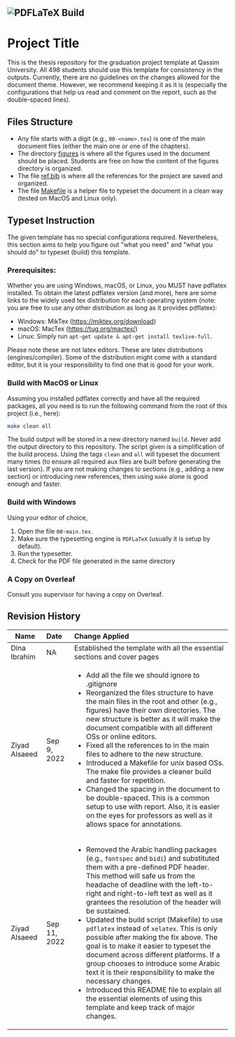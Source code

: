 ![PDFLaTeX Build](https://github.com/zalsaeed/qu-graduation-project-template/actions/workflows/latex-build.yml/badge.svg)
------

# Project Title

This is the thesis repository for the graduation project template at Qassim University. All 498 students should use this template for consistency in the outputs. Currently, there are no guidelines on the changes allowed for the document theme. However, we recommend keeping it as it is (especially the configurations that help us read and comment on the report, such as the double-spaced lines).

## Files Structure

- Any file starts with a digit (e.g., `00-<name>.tex`) is one of the main document files (either the main one or one of the chapters).
- The directory [figures](figures) is where all the figures used in the document should be placed. Students are free on how the content of the figures directory is organized. 
- The file [ref.bib](ref.bib) is where all the references for the project are saved and organized.
- The file [Makefile](Makefile) is a helper file to typeset the document in a clean way (tested on MacOS and Linux only).

## Typeset Instruction

The given template has no special configurations required. Nevertheless, this section aims to help you figure out "what you need" and "what you should do" to typeset (build) this template.

### Prerequisites:

Whether you are using Windows, macOS, or Linux, you MUST have pdflatex installed. To obtain the latest pdflatex version (and more), here are some links to the widely used tex distribution for each operating system (note: you are free to use any other distribution as long as it provides pdflatex):
- Windows: MikTex (https://miktex.org/download)
- macOS: MacTex (https://tug.org/mactex/)
- Linux: Simply run `apt-get update & apt-get install texlive-full`.

Please note these are not latex editors. These are latex distributions (engines/compiler). Some of the distribution might come with a standard editor, but it is your responsibility to find one that is good for your work. 


### Build with MacOS or Linux

Assuming you installed pdflatex correctly and have all the required packages, all you need is to run the following command from the root of this project (i.e., here):

```bash
make clean all
````

The build output will be stored in a new directory named `build`. Never add the output directory to this repository. The script given is a simplification of the build process. Using the tags `clean` and `all` will typeset the document many times (to ensure all required aux files are built before generating the last version). If you are not making changes to sections (e.g., adding a new section) or introducing new references, then using `make` alone is good enough and faster.


### Build with Windows

Using your editor of choice,
1. Open the file `00-main.tex`. 
2. Make sure the typesetting engine is `PDFLaTeX` (usually it is setup by default).
3. Run the typesetter. 
4. Check for the PDF file generated in the same directory

### A Copy on Overleaf

Consult you supervisor for having a copy on Overleaf. 



## Revision History

| Name          | Date          | Change Applied  |
| ------------- |:--------------|:----------------|
| Dina Ibrahim  | NA            | Established the template with all the essential sections and cover pages  |
| Ziyad Alsaeed | Sep 9, 2022   | <ul><li>Add all the file we should ignore to .gitignore</li><li>Reorganized the files structure to have the main files in the root and other (e.g., figures) have their own directories. The new structure is better as it will make the document compatible with all different OSs or online editors.</li><li>Fixed all the references to in the main files to adhere to the new structure.</li><li>Introduced a Makefile for unix based OSs. The make file provides a cleaner build and faster for repetition.</li><li>Changed the spacing in the document to be double-spaced. This is a common setup to use with report. Also, it is easier on the eyes for professors as well as it allows space for annotations.</li></ul> |
| Ziyad Alsaeed | Sep 11, 2022  | <ul><li>Removed the Arabic handling packages (e.g., `fontspec` and `bidi`) and substituted them with a pre-defined PDF header. This method will safe us from the headache of deadline with the left-to-right and right-to-left text as well as it grantees the resolution of the header will be sustained.</li><li>Updated the build script (Makefile) to use `pdflatex` instead of `xelatex`. This is only possible after making the fix above. The goal is to make it easier to typeset the document across different platforms. If a group chooses to introduce some Arabic text it is their responsibility to make the necessary changes.</li><li>Introduced this README file to explain all the essential elements of using this template and keep track of major changes.</ul> |

